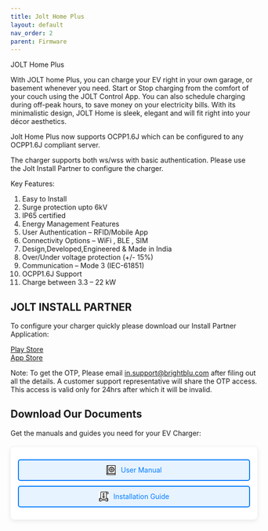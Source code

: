 ```yaml
---
title: Jolt Home Plus
layout: default
nav_order: 2
parent: Firmware
---
```


JOLT Home Plus

With JOLT home Plus, you can charge your EV right in your own garage, or basement whenever you need. Start or Stop charging from the comfort of your couch using the JOLT Control App. You can also schedule charging during off-peak hours, to save money on your electricity bills. With its minimalistic design, JOLT Home is sleek, elegant and will fit right into your décor aesthetics.

Jolt Home Plus now supports OCPP1.6J which can be configured to any OCPP1.6J compliant server.

The charger supports both ws/wss with basic authentication. Please use the Jolt Install Partner to configure the charger.

Key Features:
1. Easy to Install
2. Surge protection upto 6kV
3. IP65 certified
4. Energy Management Features
5. User Authentication – RFID/Mobile App
6. Connectivity Options – WiFi , BLE , SIM
7. Design,Developed,Engineered & Made in India
8. Over/Under voltage protection (+/- 15%)
9. Communication – Mode 3 (IEC-61851)
10. OCPP1.6J Support
11. Charge between 3.3 – 22 kW

## JOLT INSTALL PARTNER

To configure your charger quickly please download our Install Partner Application:

<a href="https://play.google.com/store/apps/details?id=com.brightblu.joltCommission&hl=en">Play Store </a>
<br>
<a href="https://apps.apple.com/us/app/jolt-install-partner/id6553999518">App Store  </a>

Note: To get the OTP, Please email in.support@brightblu.com after filing out all the details. A customer support representative will share the OTP access. This access is valid only for 24hrs after which it will be invalid.

## Download Our Documents


Get the manuals and guides you need for your EV Charger:

<div class="download-container">
    <div class="download-item">
        <a href="assets/manuals/UserManual.zip" class="download-link" download>
            <img src="assets/images/book_7576757.png" alt="User Manual Icon" class="download-icon">
            User Manual
        </a>
    </div>
    <div class="download-item">
        <a href="assets/manuals/InstallDocs" class="download-link" download>
            <img src="assets/images/info_2068956.png" alt="Installation Guide Icon" class="download-icon">
            Installation Guide
        </a>
    </div>
</div>

<style>
.download-container {
    max-width: 600px;
    margin: 20px auto;
    background: white;
    border-radius: 8px;
    box-shadow: 0 2px 10px rgba(0, 0, 0, 0.1);
    padding: 15px;
    text-align: center;
}

.download-item {
    margin: 10px 0;
}

.download-link {
    display: flex;
    align-items: center;
    justify-content: center;
    text-decoration: none;
    color: #007BFF;
    background-color: #e7f3ff;
    border: 2px solid #007BFF;
    border-radius: 5px;
    padding: 10px;
    transition: all 0.3s ease;
}

.download-link:hover {
    background-color: #007BFF;
    color: white;
    transform: scale(1.05);
}

.download-icon {
    width: 20px;
    height: 20px;
    margin-right: 10px;
}
</style>
